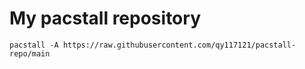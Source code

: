 # My pacstall repository

    pacstall -A https://raw.githubusercontent.com/qy117121/pacstall-repo/main 

